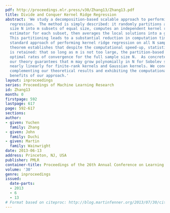 ```yaml
---
pdf: http://proceedings.mlr.press/v30/Zhang13/Zhang13.pdf
title: Divide and Conquer Kernel Ridge Regression
abstract: 'We study a decomposition-based scalable approach to performing kernel ridge
  regression.  The method is simply described: it randomly partitions a dataset of
  size N into m subsets of equal size, computes an independent kernel ridge regression
  estimator for each subset, then averages the local solutions into a global predictor.
  This partitioning leads to a substantial reduction in computation time versus the
  standard approach of performing kernel ridge regression on all N samples. Our main
  theorem establishes that despite the computational speed-up, statistical optimality
  is retained: that so long as m is not too large, the partition-based estimate achieves
  optimal rates of convergence for the full sample size N.  As concrete examples,
  our theory guarantees that m may grow polynomially in N for Sobolev spaces, and
  nearly linearly for finite-rank kernels and Gaussian kernels. We conclude with simulations
  complementing our theoretical results and exhibiting the computational and statistical
  benefits of our approach.'
layout: inproceedings
series: Proceedings of Machine Learning Research
id: Zhang13
month: 0
firstpage: 592
lastpage: 617
page: 592-617
sections: 
author:
- given: Yuchen
  family: Zhang
- given: John
  family: Duchi
- given: Martin
  family: Wainwright
date: 2013-06-13
address: Princeton, NJ, USA
publisher: PMLR
container-title: Proceedings of the 26th Annual Conference on Learning Theory
volume: '30'
genre: inproceedings
issued:
  date-parts:
  - 2013
  - 6
  - 13
# Format based on citeproc: http://blog.martinfenner.org/2013/07/30/citeproc-yaml-for-bibliographies/
---
```

